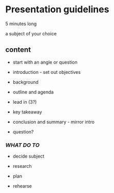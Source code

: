 # **Presentation guidelines**
5 minutes long

a subject of your choice

## content
- start with an angle or question

- introduction - set out objectives

- background

- outline and agenda

- lead in (3?)

- key takeaway

- conclusion and summary - mirror intro

- question?

### **_WHAT DO TO_**
- decide subject

- research

- plan

- rehearse
